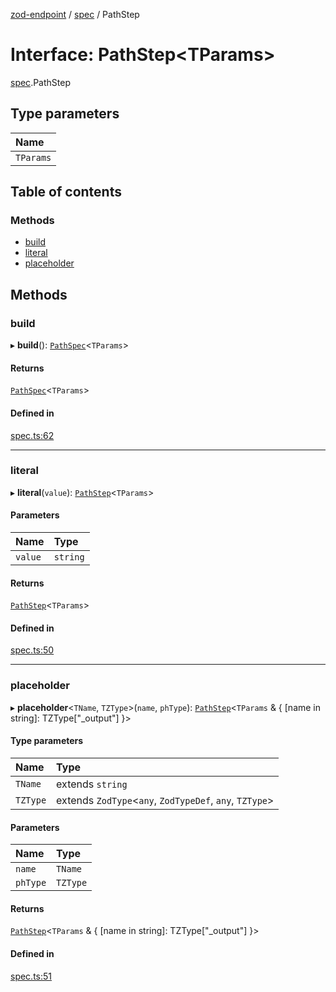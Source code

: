 [zod-endpoint](../README.md) / [spec](../modules/spec.md) / PathStep

# Interface: PathStep<TParams\>

[spec](../modules/spec.md).PathStep

## Type parameters

| Name |
| :------ |
| `TParams` |

## Table of contents

### Methods

- [build](spec.PathStep.md#build)
- [literal](spec.PathStep.md#literal)
- [placeholder](spec.PathStep.md#placeholder)

## Methods

### build

▸ **build**(): [`PathSpec`](spec.PathSpec.md)<`TParams`\>

#### Returns

[`PathSpec`](spec.PathSpec.md)<`TParams`\>

#### Defined in

[spec.ts:62](https://github.com/lorefnon/zod-endpoint/blob/845c57d/src/spec.ts#L62)

___

### literal

▸ **literal**(`value`): [`PathStep`](spec.PathStep.md)<`TParams`\>

#### Parameters

| Name | Type |
| :------ | :------ |
| `value` | `string` |

#### Returns

[`PathStep`](spec.PathStep.md)<`TParams`\>

#### Defined in

[spec.ts:50](https://github.com/lorefnon/zod-endpoint/blob/845c57d/src/spec.ts#L50)

___

### placeholder

▸ **placeholder**<`TName`, `TZType`\>(`name`, `phType`): [`PathStep`](spec.PathStep.md)<`TParams` & { [name in string]: TZType["\_output"] }\>

#### Type parameters

| Name | Type |
| :------ | :------ |
| `TName` | extends `string` |
| `TZType` | extends `ZodType`<`any`, `ZodTypeDef`, `any`, `TZType`\> |

#### Parameters

| Name | Type |
| :------ | :------ |
| `name` | `TName` |
| `phType` | `TZType` |

#### Returns

[`PathStep`](spec.PathStep.md)<`TParams` & { [name in string]: TZType["\_output"] }\>

#### Defined in

[spec.ts:51](https://github.com/lorefnon/zod-endpoint/blob/845c57d/src/spec.ts#L51)
